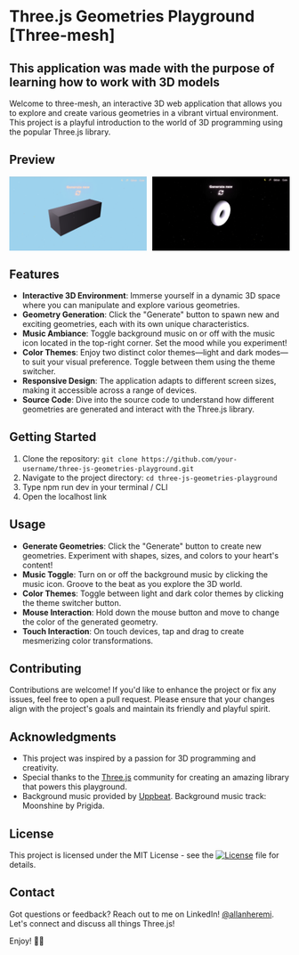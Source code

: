# Three.js Geometries Playground [Three-mesh]

## This application was made with the purpose of learning how to work with 3D models
Welcome to three-mesh, an interactive 3D web application that allows you to explore and create various geometries in a vibrant virtual environment. This project is a playful introduction to the world of 3D programming using the popular Three.js library. 

## Preview

<div style="display: flex; justify-content: space-between;">
  <img src="./public/assets/preview2.png" alt="Preview 2" width="49%">
  <img src="./public/assets/preview1.png" alt="Preview 1" width="49%">
</div>

## Features

- **Interactive 3D Environment**: Immerse yourself in a dynamic 3D space where you can manipulate and explore various geometries.
- **Geometry Generation**: Click the "Generate" button to spawn new and exciting geometries, each with its own unique characteristics.
- **Music Ambiance**: Toggle background music on or off with the music icon located in the top-right corner. Set the mood while you experiment!
- **Color Themes**: Enjoy two distinct color themes—light and dark modes—to suit your visual preference. Toggle between them using the theme switcher.
- **Responsive Design**: The application adapts to different screen sizes, making it accessible across a range of devices.
- **Source Code**: Dive into the source code to understand how different geometries are generated and interact with the Three.js library.

## Getting Started

1. Clone the repository: `git clone https://github.com/your-username/three-js-geometries-playground.git`
2. Navigate to the project directory: `cd three-js-geometries-playground`
3. Type npm run dev in your terminal / CLI
4. Open the localhost link

## Usage

- **Generate Geometries**: Click the "Generate" button to create new geometries. Experiment with shapes, sizes, and colors to your heart's content!
- **Music Toggle**: Turn on or off the background music by clicking the music icon. Groove to the beat as you explore the 3D world.
- **Color Themes**: Toggle between light and dark color themes by clicking the theme switcher button.
- **Mouse Interaction**: Hold down the mouse button and move to change the color of the generated geometry.
- **Touch Interaction**: On touch devices, tap and drag to create mesmerizing color transformations.

## Contributing

Contributions are welcome! If you'd like to enhance the project or fix any issues, feel free to open a pull request. Please ensure that your changes align with the project's goals and maintain its friendly and playful spirit.

## Acknowledgments

- This project was inspired by a passion for 3D programming and creativity.
- Special thanks to the [Three.js](https://threejs.org/) community for creating an amazing library that powers this playground.
- Background music provided by [Uppbeat](https://uppbeat.io). Background music track: Moonshine by Prigida.

## License

This project is licensed under the MIT License - see the [![License](https://img.shields.io/github/license/allanheremi/threeMesh)](./license.txt) file for details.

## Contact

Got questions or feedback? Reach out to me on LinkedIn! [@allanheremi](https://linkedin.com/in/allanheremi). Let's connect and discuss all things Three.js!

Enjoy! 🚀🎉
